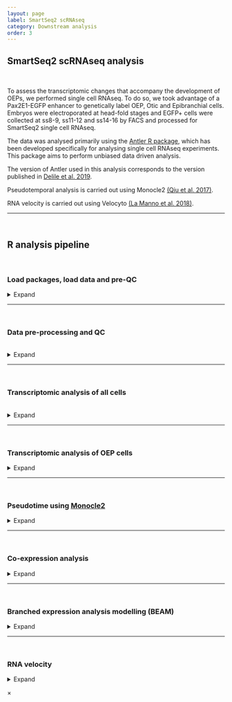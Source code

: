 ```yaml
---
layout: page
label: SmartSeq2 scRNAseq
category: Downstream analysis
order: 3
---
```


## SmartSeq2 scRNAseq analysis

</br>

To assess the transcriptomic changes that accompany the development of OEPs, we performed single cell RNAseq. To do so, we took advantage of a Pax2E1-EGFP enhancer to genetically label OEP, Otic and Epibranchial cells. Embryos were electroporated at head-fold stages and EGFP+ cells were collected at ss8-9, ss11-12 and ss14-16 by FACS and processed for SmartSeq2 single cell RNAseq.

The data was analysed primarily using the [Antler R package](https://github.com/juliendelile/Antler), which has been developed specifically for analysing single cell RNAseq experiments. This package aims to perform unbiased data driven analysis.

The version of Antler used in this analysis corresponds to the version published in [Delile et al. 2019](https://doi.org/10.1242/dev.173807).

Pseudotemporal analysis is carried out using Monocle2 [(Qiu et al. 2017)](https://doi.org/10.1038/nmeth.4402).

RNA velocity is carried out using Velocyto [(La Manno et al. 2018)](https://doi.org/10.1038/s41586-018-0414-6).

---

</br>

## R analysis pipeline

</br>

### Load packages, load data and pre-QC

<details><summary class="box">Expand</summary>
<p>

Automatic switch for running pipeline through Nextflow or interactively in Rstudio.

```R
library(getopt)
spec = matrix(c(
  'runtype', 'l', 2, "character",
  'cores'   , 'c', 2, "integer",
  'custom_functions', 'm', 2, "character"
), byrow=TRUE, ncol=4)
opt = getopt(spec)

# Set run location
if(length(commandArgs(trailingOnly = TRUE)) == 0){
  cat('No command line arguments provided, user defaults paths are set for running interactively in Rstudio on docker\n')
  opt$runtype = "user"
} else {
  if(is.null(opt$runtype)){
    stop("--runtype must be either 'user' or 'nextflow'")
  }
  if(tolower(opt$runtype) != "user" & tolower(opt$runtype) != "nextflow"){
    stop("--runtype must be either 'user' or 'nextflow'")
  }
  if(tolower(opt$runtype) == "nextflow"){
    if(is.null(opt$custom_functions) | opt$custom_functions == "null"){
      stop("--custom_functions path must be specified in process params config")
    }
  }
}
```

</br>

Set paths and pipeline parameters. Load data, packages and custom functions.

```R
{
  if (opt$runtype == "user"){

    # load custom functions
    sapply(list.files('./NF-downstream_analysis/bin/custom_functions/', full.names = T), source)
    
    # set input data paths
    merged_counts_path = './alignment_output/NF-smartseq2_alignment/merged_counts/output/'
    gfp_counts = './alignment_output/NF-smartseq2_alignment/merged_counts/output/'
    velocyto_input = './alignment_output/NF-smartseq2_alignment/velocyto/'
    genome_annotations_path = './alignment_output/NF-downstream_analysis/extract_gtf_annotations/'
    
    # set output data paths
    output_path = "./output/NF-downstream_analysis/smartseq_analysis/output/"
    plot_path = "./output/NF-downstream_analysis/smartseq_analysis/output/plots/"

    # set cores
    ncores = 8

  } else if (opt$runtype == "nextflow"){
    cat('pipeline running through nextflow\n')

    # load custom functions
    sapply(list.files(opt$custom_functions, full.names = T), source)
    output_path = "./output/"
    plot_path = "./output/plots/"
    merged_counts_path = './'
    genome_annotations_path = './'
    gfp_counts = './'
    velocyto_input = './'

    # set cores
    ncores = opt$cores
  }

  dir.create(output_path, recursive = T)
  dir.create(plot_path, recursive = T)

  # load required packages
  library(Antler)
  library(velocyto.R)
  library(stringr)
  library(monocle)
  library(plyr)
  library(dplyr)
  library(ggsignif)
  library(cowplot)
  library(rstatix)
  library(extrafont)
}

# set pipeline params
seed=1
perp=5
eta=200

#' Stage colors
stage_cols = setNames(c("#BBBDC1", "#6B98E9", "#05080D"), c('8', '11', '15'))
```

</br>

Load data and initialise Antler object.

```R
# Load and hygienize dataset
m = Antler$new(plot_folder=plot_path, num_cores=ncores)

# load in phenoData and assayData from ../dataset -> assayData is count matrix; phenoData is metaData (i.e. replicated, conditions, samples etc)
m$loadDataset(folderpath=merged_counts_path)

pData(m$expressionSet)$cells_colors = stage_cols[as.character(pData(m$expressionSet)$timepoint)]
```

</br>

Plot pre-QC metrics.

```R
m$plotReadcountStats(data_status="Raw", by="timepoint", category="timepoint", basename="preQC", reads_name="read", cat_colors=unname(stage_cols))
```

<div class="tab">
  <button class="tablinks" onclick="openTab(event, 'Cells per stage-pre')">Cells per stage</button>
  <button class="tablinks" onclick="openTab(event, 'Readcounts per cell-pre')">Readcounts per cell</button>
  <button class="tablinks" onclick="openTab(event, 'Genes per cell-pre')">Genes per cell</button>
</div>

</br>

<div id="Cells per stage-pre" class="tabcontent">
  <img class="myImages" id="myImg" src="{{site.baseurl}}/assets/output/NF-downstream_analysis/smartseq_analysis/output/plots/preQC_statistics_cellNumber_timepoint_by_timepoint.png">
</div>

<div id="Readcounts per cell-pre" class="tabcontent">
  <img class="myImages" id="myImg" src="{{site.baseurl}}/assets/output/NF-downstream_analysis/smartseq_analysis/output/plots/preQC_statistics_counts_timepoint_by_timepoint.png">
</div>

<div id="Genes per cell-pre" class="tabcontent">
  <img class="myImages" id="myImg" src="{{site.baseurl}}/assets/output/NF-downstream_analysis/smartseq_analysis/output/plots/preQC_statistics_geneCounts_timepoint_by_timepoint.png">
</div>

</br>

</br>

Some key genes are not annotated in the GTF - we manually add these gene names to the annotations file.

```R
# read in annotations file
gtf_annotations = read.csv(list.files(genome_annotations_path, pattern = '*gene_annotations.csv', full.names = T), stringsAsFactors = F)

# add missing annotations to annotations file
extra_annotations = c('FOXI3' = 'ENSGALG00000037457', 'ATN1' = 'ENSGALG00000014554', 'TBX10' = 'ENSGALG00000038767',
                      'COL11A1' = 'ENSGALG00000005180', 'GRHL2' = 'ENSGALG00000037687')

# add extra annotations to annotations csv file
gtf_annotations[,2] <- apply(gtf_annotations, 1, function(x) ifelse(x[1] %in% extra_annotations, names(extra_annotations)[extra_annotations %in% x], x[2]))

# label extra MT genes
MT_genes = c('ND3', 'CYTB', 'COII', 'ATP8', 'ND4', 'ND4L')
gtf_annotations[gtf_annotations[,2] %in% MT_genes,2] <- paste0('MT-', gtf_annotations[gtf_annotations[,2] %in% MT_genes,2])

write.csv(gtf_annotations, paste0(output_path, 'new_annotations.csv'), row.names = F)

# set gene annotations
m$setCurrentGeneNames(geneID_mapping_file=paste0(output_path, 'new_annotations.csv'))
```

</br>

Add list of key genes to Antler object.

```R
#' Store known genes
apriori_genes = c(
  'DACH1', 'DLX3', 'DLX5', 'DLX6', 'EYA1', 'EYA2', 'FOXG1', 'FOXI3', 'GATA3', 'GBX2', 'HESX1', 'IRX1', 'IRX2', 'IRX3', 'LMX1A', 'LMX1B', 'PAX2', 'SALL4', 'SIX4', 'SOHO-1', 'SOX10', 'SOX2', 'SOX8', 'SOX9', 'SIX1', 'TBX2', # Known_otic_genes
  'ATN1', 'BACH2', 'CNOT4', 'CXCL14', 'DACH2', 'ETS1', 'FEZ1', 'FOXP3', 'HIPK1', 'HOMER2', 'IRX4', 'IRX5', 'KLF7', 'KREMEN1', 'LDB1', 'MSI1', 'PDLIM4', 'PLAG1', 'PNOC', 'PKNOX2', 'RERE', 'SMOC1', 'SOX13', 'TCF7L2', 'TEAD3', 'ZBTB16', 'ZFHX3', 'ZNF384', 'ZNF385C', # New_otic_TFs
  'PRDM1', 'FOXI1', 'NKX2-6', 'NR2F2', 'PDLIM1', 'PHOX2B', 'SALL1', 'TBX10', 'TFAP2E', 'TLX1', 'VGLL2', # Epibranchial_genes
  'ZNF423', 'CXCR4', 'MAFB', 'MYC', 'ZEB2', # Neural_Genes
  'CD151', 'ETS2', 'FGFR4', 'OTX2', 'Pax3', 'PAX6', 'PAX7', 'SIX3', # Non_otic_placode_genes
  'FOXD3', 'ID2', 'ID4', 'MSX1', 'TFAP2A', 'TFAP2B', 'TFAP2C', # Neural_Crest_Genes
  'GATA2', # Epidermis_genes
  'COL11A1', 'DTX4', 'GRHL2', 'NELL1', 'OTOL1', # Disease_associated_genes
  'ARID3A', 'BMP4', 'CREBBP', 'ETV4', 'ETV5', 'EYA4', 'FOXP4', 'FSTL4', 'HOXA2', 'JAG1', 'LFNG', 'LZTS1', 'MAFA', 'MEIS1', 'MYB', 'MYCN', 'NFKB1', 'NOTCH1', 'SPRY1', 'SPRY2', 'SSTR5', # chen et al. 2017
  'TWIST1', 'ASL1', 'MAF' # other_genes
)

m$favorite_genes <- unique(sort(apriori_genes))
```

</details>

---

</br>

### Data pre-processing and QC

</br>

<details><summary class="box">Expand</summary>
<p>

Remove gene and cell outliers.

```R
#' Remove outliers genes and cells
m$removeOutliers( lowread_thres = 5e5,   # select cells with more than 500000 reads
                  genesmin = 1000,       # select cells expressing more than 1k genes
                  cellmin = 3,           # select genes expressed in more than 3 cells)
                  data_status='Raw')
```

</br>

Remove control cells.

```R
annotations = list(
  "blank"=c('241112', '250184', '265102', '272111', '248185', '274173'),
  "bulk"=c('225110', '251172', '273103', '280110', '235161', '246161'),
  "human"=c('233111', '249196', '257101', '264112', '233185', '247173')
)

m$excludeCellsFromIds(which(m$getCellsNames() %in% unlist(annotations)))
```

</br>

Remove cells with more than 6% of mitochondrial read counts.

```R
m$removeGenesFromRatio(
  candidate_genes=grep('^MT-', m$getGeneNames(), value=T),
  threshold = 0.06
)
```

</br>

QC plots.

```R
m$plotReadcountStats(data_status="Raw", by="timepoint", category="timepoint", basename="postQC", reads_name="read", cat_colors=unname(stage_cols))

```

<div class="tab">
  <button class="tablinks" onclick="openTab(event, 'Cells per stage-post')">Cells per stage</button>
  <button class="tablinks" onclick="openTab(event, 'Readcounts per cell-post')">Readcounts per cell</button>
  <button class="tablinks" onclick="openTab(event, 'Genes per cell-post')">Genes per cell</button>
</div>

</br>

<div id="Cells per stage-post" class="tabcontent">
  <img class="myImages" id="myImg" src="{{site.baseurl}}/assets/output/NF-downstream_analysis/smartseq_analysis/output/plots/postQC_statistics_cellNumber_timepoint_by_timepoint.png">
</div>

<div id="Readcounts per cell-post" class="tabcontent">
  <img class="myImages" id="myImg" src="{{site.baseurl}}/assets/output/NF-downstream_analysis/smartseq_analysis/output/plots/postQC_statistics_counts_timepoint_by_timepoint.png">
</div>

<div id="Genes per cell-post" class="tabcontent">
  <img class="myImages" id="myImg" src="{{site.baseurl}}/assets/output/NF-downstream_analysis/smartseq_analysis/output/plots/postQC_statistics_geneCounts_timepoint_by_timepoint.png">
</div>

</br>

</br>

Normalize readcounts to CPM and remove genes with <10 CPM.

```R
m$normalize(method="Count-Per-Million")
m$excludeUnexpressedGenes(min.cells=3, data_status='Normalized')
m$removeLowlyExpressedGenes(expression_threshold=1, selection_theshold=10, data_status='Normalized')
```

</details>

---

</br>

### Transcriptomic analysis of all cells

</br>

<details><summary class="box">Expand</summary>
<p>

Generate gene-gene correlation matrix.

```R
# change plot folder
curr_plot_folder = paste0(plot_path, "all_cells/")
dir.create(curr_plot_folder)

# "fastCor" uses the tcrossprod function which by default relies on BLAS to speed up computation. This produces inconsistent result in precision depending on the version of BLAS being used.
# see "matprod" in https://stat.ethz.ch/R-manual/R-devel/library/base/html/options.html
corr.mat = fastCor(t(m$getReadcounts(data_status='Normalized')), method="spearman")
```

</br>

**_Identification of modules of co-correlated genes_**

Using the Antler package, we are able to cluster genes and identify sets of co-correlated genes termed _gene modules_. This works by heirarchically clustering a gene-gene correlation matrix, followed by iterative filtering of poor quality clusters.

For further information on Antler gene module identification, click [here](https://juliendelile.github.io/Antler/articles/Transcriptomic-summary.html#gene-modules-identification).

```R
#' ## Gene modules identification
m$identifyGeneModules(
  method="TopCorr_DR",
  corr=corr.mat,
  corr_t = 0.3, # gene correlation threshold
  topcorr_mod_min_cell=0, # default
  topcorr_mod_consistency_thres=0.4, # default
  topcorr_mod_skewness_thres=-Inf, # default
  topcorr_min_cell_level=5,
  topcorr_num_max_final_gms=40, # heuristically set to give sufficient cluster diversity and of reasonable size in order to select modules from gene candidate list
  data_status='Normalized'
)
# corr_t = gene correlation threshold
# topcorr_mod_min_cell = minimum number of cells expressing gene module
# topcorr_mod_consistency_thres = proportion of cells expressing gene module (binarised z-scored log-transformed normalised expression levels)
# topcorr_mod_skewness_thres = test whether genes are expressed only in subset of cells
# topcorr_min_cell_level = minimum expression level in cells which express gene module
# topcorr_num_max_final_gms = maximum number of final gene modules

names(m$topCorr_DR$genemodules) <- paste0("GM ", seq(length(m$topCorr_DR$genemodules)))
```

</br>

Plot gene modules.

```R
# identify cell clusters based on remaining genes
m$identifyCellClusters(method='hclust', used_genes="topCorr_DR.genemodules", data_status='Normalized')

m$plotGeneModules(
  basename='AllCells',
  curr_plot_folder = curr_plot_folder,
  displayed.gms = 'topCorr_DR.genemodules',
  displayed.geneset=NA,
  use.dendrogram='hclust',
  display.clusters=NULL,
  file_settings=list(list(type='pdf', width=20, height=20)),
  data_status='Normalized',
  gene_transformations='logscaled',
  pretty.params=list("size_factor"=3, "ngenes_per_lines" = 0, "side.height.fraction"=.15),
  display.legend = FALSE,
  extra_legend=list("text"=c('ss8-9', 'ss11-12', 'ss14-15'), "colors"=unname(stage_cols))
)

m$writeGeneModules(basename='AllCells_allGms', gms='topCorr_DR.genemodules', folder_path = curr_plot_folder)
```

<a href="{{ site.baseurl }}/assets/output/NF-downstream_analysis/smartseq_analysis/output/plots/all_cells/AllCells_topCorr_DR.genemodules_Normalized_logscaled.pdf" download>Download
PDF</a>

<a href="{{ site.baseurl }}/assets/output/NF-downstream_analysis/smartseq_analysis/output/plots/all_cells/AllCells_allGms_topCorr_DR.genemodules.txt" download>Download
gene module list</a>

<img class="myImages" id="myImg" src="{{site.baseurl}}/assets/output/NF-downstream_analysis/smartseq_analysis/output/plots/all_cells/AllCells_topCorr_DR.genemodules_Normalized_logscaled.png">

</br>

</br>

Filter out cells with low summary counts.

```R
m2 = m$copy()
m2$excludeCellsFromIds(m$getReadcounts('Normalized')[unlist(m$topCorr_DR$genemodules),] %>% colSums %>% {as.numeric(scale(log(.), center=TRUE, scale=T))} %>% {which(. < -1.5)})
m2$excludeUnexpressedGenes(min.cells=1, data_status="Normalized", verbose=TRUE)
```

</br>

We select gene modules based on the presence of genes known to be involved in the development of ectodermal lineages. After subsetting the gene modules we re-cluster the cells.

```R
bait_genes = c("HOXA2", "PAX6", "SOX2", "MSX1", "Pax3", "SALL1", "ETS1", "TWIST1", "HOMER2", "LMX1A", "VGLL2", "EYA2", "PRDM1", "FOXI3", "NELL1", "DLX5", "SOX8", "SOX10", "SOHO-1", "IRX4", "DLX6")

m2$dR$genemodules = Filter(function(x){any(bait_genes %in% x)}, m2$topCorr_DR$genemodules)

# cluster into 5 clusters
m2$identifyCellClusters(method='hclust', clust_name="Mansel", used_genes="dR.genemodules", data_status='Normalized', numclusters=5)

# set cluster colours
clust.colors <- c('#da70d6', '#c71585', '#b0c4de', '#afeeee', '#5f9ea0')

# read in GFP counts
gfp_counts = read.table(file=paste0(gfp_counts, 'gfpData.csv'), header=TRUE, check.names=FALSE)
```

</br>

Plot final clustering of all cells.

```R
m2$plotGeneModules(
  basename='AllCellsManualGMselection',
  curr_plot_folder = curr_plot_folder,
  displayed.gms = 'dR.genemodules',
  displayed.geneset=NA,
  use.dendrogram='Mansel',
  file_settings=list(list(type='pdf', width=10, height=10)),
  data_status='Normalized',
  gene_transformations=c('log', 'logscaled'),
  extra_colors=cbind(
    m2$cellClusters$Mansel$cell_ids %>% clust.colors[.],
"PAX2_log"=m2$getReadcounts(data_status='Normalized')['PAX2',] %>%
      {log10(1+.)} %>%
      {as.integer(1+100*./max(.))} %>%
      colorRampPalette(c("white", "black"))(n=100)[.],
    "GFP_log"= as.numeric(gfp_counts[m2$getCellsNames()]) %>%
{log10(1+.)} %>%
{as.integer(1+100*./max(.))} %>%
colorRampPalette(c("white", "darkgreen"))(n=100)[.]
),
pretty.params=list("size_factor"=2, "side.height.fraction"=0.5),
display.legend = FALSE,
extra_legend=list("text"=c('ss8-9', 'ss11-12', 'ss14-15'), "colors"=unname(stage_cols))
)

m2$writeGeneModules(basename='AllCells_baitGMs', gms='dR.genemodules', folder_path = curr_plot_folder)
```

<a href="{{ site.baseurl }}/assets/output/NF-downstream_analysis/smartseq_analysis/output/plots/all_cells/AllCellsManualGMselection_dR.genemodules_Normalized_logscaled.pdf" download>Download
PDF</a>

<a href="{{ site.baseurl }}/assets/output/NF-downstream_analysis/smartseq_analysis/output/plots/all_cells/AllCells_baitGMs_dR.genemodules.txt" download>Download
gene module list</a>

<img class="myImages" id="myImg" src="{{site.baseurl}}/assets/output/NF-downstream_analysis/smartseq_analysis/output/plots/all_cells/AllCellsManualGMselection_dR.genemodules_Normalized_logscaled.png">

</br>

</br>

Plot tSNEs of cell clusters and developmental stage.

```R
curr_plot_folder = paste0(plot_path, "all_cells/tsne/")
dir.create(curr_plot_folder)


png(paste0(curr_plot_folder, 'allcells_clusters_TSNE.png'), height = 15, width = 15, family = 'Arial', units = 'cm', res = 400)
tsne_plot(m2, m2$dR$genemodules, seed=seed, colour_by=m2$cellClusters$Mansel$cell_ids, colours=clust.colors, perplexity=perp, eta=eta) +
  ggtitle('Clusters') +
  theme(plot.title = element_text(hjust = 0.5))
graphics.off()


png(paste0(curr_plot_folder, 'allcells_stage_TSNE.png'), height = 15, width = 15, family = 'Arial', units = 'cm', res = 400)
tsne_plot(m2, m2$dR$genemodules, seed=seed, colour_by = pData(m2$expressionSet)$timepoint, colours = stage_cols, perplexity=perp, eta=eta) +
  ggtitle('Developmental stage') +
  theme(plot.title = element_text(hjust = 0.5))
graphics.off()
```

<div class="tab">
  <button class="tablinks" onclick="openTab(event, 'allcells_clusters_TSNE')">Cell clusters tSNE</button>
  <button class="tablinks" onclick="openTab(event, 'allcells_stage_TSNE')">Developmental stage tSNE</button>
</div>

</br>

<div id="allcells_clusters_TSNE" class="tabcontent">
  <img class="myImages width_50" id="myImg" src="{{site.baseurl}}/assets/output/NF-downstream_analysis/smartseq_analysis/output/plots/all_cells/tsne/allcells_clusters_TSNE.png">
</div>

<div id="allcells_stage_TSNE" class="tabcontent">
  <img class="myImages width_50" id="myImg" src="{{site.baseurl}}/assets/output/NF-downstream_analysis/smartseq_analysis/output/plots/all_cells/tsne/allcells_stage_TSNE.png">
</div>

</br>

</br>

Plot tSNEs for genes of interest.

```R
gene_list = c('SOX2', 'SOX10', 'SOX8', 'PAX7', 'PAX2', 'LMX1A', 'SOX21', 'SIX1')
for(gn in gene_list){
  png(paste0(curr_plot_folder, gn, '_TSNE.png'), height = 15, width = 15, family = 'Arial', units = 'cm', res = 400)
  print(tsne_plot(m2, m2$dR$genemodules, seed=seed, colour_by = as.integer(1+100*log10(1+m2$getReadcounts(data_status='Normalized')[gn,]) / max(log10(1+m2$getReadcounts(data_status='Normalized')[gn,]))),
            colours = c("grey", "darkmagenta"), perplexity=perp, eta=eta) +
          ggtitle(gn) +
          theme(plot.title = element_text(hjust = 0.5)))
  graphics.off()
}


png(paste0(curr_plot_folder, 'GFP_TSNE.png'), height = 15, width = 15, family = 'Arial', units = 'cm', res = 400)
tsne_plot(m2, m2$dR$genemodules, seed=seed, colour_by = as.integer(1+100*log10(1+gfp_counts[m2$getCellsNames()]) / max(log10(1+gfp_counts[m2$getCellsNames()]))),
                colours = c("grey", "darkgreen"), perplexity=perp, eta=eta) +
  ggtitle('GFP') +
  theme(plot.title = element_text(hjust = 0.5))
graphics.off()
```

<a href="{{ site.baseurl }}/assets/output/NF-downstream_analysis/smartseq_analysis/output/plots/all_cells/tsne/all_cells_GOI_tSNEs.zip" download>Download
all tSNEs</a>

<div class="tab">
  <button class="tablinks" onclick="openTab(event, 'all_SOX10')">Sox10</button>
  <button class="tablinks" onclick="openTab(event, 'all_SOX8')">Sox8</button>
  <button class="tablinks" onclick="openTab(event, 'all_PAX7')">Pax7</button>
  <button class="tablinks" onclick="openTab(event, 'all_PAX2')">Pax2</button>
  <button class="tablinks" onclick="openTab(event, 'all_LMX1A')">Lmx1a</button>
  <button class="tablinks" onclick="openTab(event, 'all_SOX21')">Sox21</button>
  <button class="tablinks" onclick="openTab(event, 'all_SIX1')">Six1</button>
  <button class="tablinks" onclick="openTab(event, 'all_GFP')">GFP</button>
</div>

</br>

<div id="all_SOX10" class="tabcontent">
  <img class="myImages width_50" id="myImg" src="{{site.baseurl}}/assets/output/NF-downstream_analysis/smartseq_analysis/output/plots/all_cells/tsne/SOX10_TSNE.png">
</div>

<div id="all_SOX8" class="tabcontent">
  <img class="myImages width_50" id="myImg" src="{{site.baseurl}}/assets/output/NF-downstream_analysis/smartseq_analysis/output/plots/all_cells/tsne/SOX8_TSNE.png">
</div>

<div id="all_PAX7" class="tabcontent">
  <img class="myImages width_50" id="myImg" src="{{site.baseurl}}/assets/output/NF-downstream_analysis/smartseq_analysis/output/plots/all_cells/tsne/PAX7_TSNE.png">
</div>

<div id="all_PAX2" class="tabcontent">
  <img class="myImages width_50" id="myImg" src="{{site.baseurl}}/assets/output/NF-downstream_analysis/smartseq_analysis/output/plots/all_cells/tsne/PAX2_TSNE.png">
</div>

<div id="all_LMX1A" class="tabcontent">
  <img class="myImages width_50" id="myImg" src="{{site.baseurl}}/assets/output/NF-downstream_analysis/smartseq_analysis/output/plots/all_cells/tsne/LMX1A_TSNE.png">
</div>

<div id="all_SOX21" class="tabcontent">
  <img class="myImages width_50" id="myImg" src="{{site.baseurl}}/assets/output/NF-downstream_analysis/smartseq_analysis/output/plots/all_cells/tsne/SOX21_TSNE.png">
</div>

<div id="all_SIX1" class="tabcontent">
  <img class="myImages width_50" id="myImg" src="{{site.baseurl}}/assets/output/NF-downstream_analysis/smartseq_analysis/output/plots/all_cells/tsne/SIX1_TSNE.png">
</div>

<div id="all_GFP" class="tabcontent">
  <img class="myImages width_50" id="myImg" src="{{site.baseurl}}/assets/output/NF-downstream_analysis/smartseq_analysis/output/plots/all_cells/tsne/GFP_TSNE.png">
</div>

</br>

</br>

Plot dotplot for genes of interest.

```R
curr_plot_folder = paste0(plot_path, "all_cells/")
# gene list for dotplot
gene_list = c("DLX6", "HOMER2", "FOXI3", "TFAP2E", "ZNF385C", "SIX1", "PAX2", "DLX3", "NELL1", "FGF8", "VGLL2", "EYA1", "SOHO-1", "LMX1A", "SOX8", "ZBTB16", "DLX5", "TFAP2A", # Placodes
              "SOX10", "WNT1", "MSX2", "BMP5", "PAX7", "TFAP2B", "LMO4", "ETS1", "MSX1", "SOX9", # NC
              "ZEB2", "HOXA2", "SOX2", "RFX4", "PAX6", "WNT4", "SOX21", # Neural
              "SIM1", "PITX2", "TWIST1") # Mesoderm

# get cell branch information for dotplot
cell_cluster_data = data.frame(cluster = m2$cellClusters$Mansel$cell_ids) %>%
  tibble::rownames_to_column('cellname') %>%
  dplyr::mutate(celltype = case_when(
    cluster == "1" ~ "OEP",
    cluster == "2" ~ "Late Placodal",
    cluster == "3" ~ 'Neural',
    cluster == "4" ~ 'Mesodermal',
    cluster == "5" ~ 'Neural Crest'
  ))

# gather data for dotplot
dotplot_data <- data.frame(t(m2$getReadcounts('Normalized')[gene_list, ]), check.names=F) %>%
  tibble::rownames_to_column('cellname') %>%
  tidyr::gather(genename, value, -cellname) %>%
  dplyr::left_join(cell_cluster_data, by="cellname") %>%
  dplyr::group_by(genename, celltype) %>%
  # calculate percentage of cells in each cluster expressing gene
  dplyr::mutate('Proportion of Cells Expressing' = sum(value > 0)/n()) %>%
  # scale data
  dplyr::group_by(genename) %>%
  dplyr::mutate(value = scale(value)) %>%
  # calculate mean expression
  dplyr::group_by(genename, celltype) %>%
  dplyr::mutate('Scaled Average Expression'=mean(value)) %>%
  dplyr::distinct(genename, celltype, .keep_all=TRUE) %>%
  dplyr::ungroup() %>%
  # make factor levels to order genes in dotplot
  dplyr::mutate(genename = factor(genename, levels = gene_list)) %>%
  # make factor levels to order cells in dotplott
  dplyr::mutate(celltype = factor(celltype, levels = rev(c("OEP", "Late Placodal", "Neural Crest", "Neural", "Mesodermal"))))

png(paste0(curr_plot_folder, "all_cells_dotplot.png"), width=25, height=10, family = 'Arial', units = "cm", res = 400)
ggplot(dotplot_data, aes(x=genename, y=celltype, size=`Proportion of Cells Expressing`, color=`Scaled Average Expression`)) +
  geom_count() +
  scale_size_area(max_size=5) +
  scale_x_discrete(position = "top") + xlab("") + ylab("") +
  scale_color_gradient(low = "grey90", high = "blue") +
  theme_classic() +
  theme(axis.text.x = element_text(angle = 45, hjust = 0, size=9), axis.text.y = element_text(colour = clust.colors[c(4,3,5,2,1)], face = 'bold', size = 12),
        legend.position="bottom", legend.box = "horizontal", plot.margin=unit(c(0,1,0,0),"cm"))
graphics.off()
```

<img class="myImages width_90" id="myImg" src="{{site.baseurl}}/assets/output/NF-downstream_analysis/smartseq_analysis/output/plots/all_cells/all_cells_dotplot.png">

</details>

---

</br>

### Transcriptomic analysis of OEP cells

<details><summary class="box">Expand</summary>
<p>

Clusters 3-5 are composed of non-oep derived populations (they are also mostly Pax2 negative).

We exclude these cells from the subsequent analysis.

```R
curr_plot_folder = paste0(plot_path, "oep_subset/")
dir.create(curr_plot_folder)

m_oep = m2$copy()
m_oep$excludeCellFromClusterIds(cluster_ids=c(3:5), used_clusters='Mansel', data_status='Normalized')

#' Some genes may not be expressed any more in the remaining cells
m_oep$excludeUnexpressedGenes(min.cells=1, data_status="Normalized", verbose=TRUE)
m_oep$removeLowlyExpressedGenes(expression_threshold=1, selection_theshold=10, data_status='Normalized')
```

</br>

Calculate and plot gene modules for OEPs.

```R

# "fastCor" uses the tcrossprod function which by default relies on BLAS to speed up computation. This produces inconsistent result in precision depending on the version of BLAS being used.
# see "matprod" in https://stat.ethz.ch/R-manual/R-devel/library/base/html/options.html
corr.mat2 = fastCor(t(m_oep$getReadcounts(data_status='Normalized')), method="spearman")

m_oep$identifyGeneModules(
  method="TopCorr_DR",
  corr=corr.mat2,
  corr_t = 0.3,
  topcorr_mod_min_cell=0, # default
  topcorr_mod_consistency_thres=0.4, # default
  topcorr_mod_skewness_thres=-Inf, # default
  topcorr_min_cell_level=5,
  data_status='Normalized'
)

names(m_oep$topCorr_DR$genemodules) <- paste0("GM ", seq(length(m_oep$topCorr_DR$genemodules)))

m_oep$writeGeneModules(folder_path = curr_plot_folder, basename='OEP_allGms', gms='topCorr_DR.genemodules')

m_oep$identifyCellClusters(method='hclust', used_genes="topCorr_DR.genemodules", data_status='Normalized')

m_oep$plotGeneModules(
  curr_plot_folder = curr_plot_folder,
  basename='OEP_allGms',
  displayed.gms = 'topCorr_DR.genemodules',
  displayed.geneset=NA,
  use.dendrogram='hclust',
  display.clusters=NULL,
  file_settings=list(list(type='pdf', width=10, height=10)),
  data_status='Normalized',
  gene_transformations='logscaled',
  pretty.params=list("size_factor"=2, "ngenes_per_lines" = 8, "side.height.fraction"=0.15),
  display.legend = FALSE,
  extra_legend=list("text"=c('ss8-9', 'ss11-12', 'ss14-15'), "colors"=unname(stage_cols))
)
```

<a href="{{ site.baseurl }}/assets/output/NF-downstream_analysis/smartseq_analysis/output/plots/oep_subset/OEP_allGms_topCorr_DR.genemodules_Normalized_logscaled.pdf" download>Download
PDF</a>

<a href="{{ site.baseurl }}/assets/output/NF-downstream_analysis/smartseq_analysis/output/plots/oep_subset/OEP_allGms_topCorr_DR.genemodules.txt" download>Download
gene module list</a>

<img class="myImages" id="myImg" src="{{site.baseurl}}/assets/output/NF-downstream_analysis/smartseq_analysis/output/plots/oep_subset/OEP_allGms_topCorr_DR.genemodules_Normalized_logscaled.png">

</br>

</br>

Select gene modules based on the presence of genes known to be involved in Otic and Epibranchial development and re-cluster cells.

```R
bait_genes = c("HOMER2", "LMX1A", "SOHO-1", "SOX10", "VGLL2", "FOXI3", 'ZNF385C', 'NELL1', "CXCL14", "EYA4")

m_oep$topCorr_DR$genemodules.selected = Filter(function(x){any(bait_genes %in% x)}, m_oep$topCorr_DR$genemodules)

# cluster into 5 clusters
m_oep$identifyCellClusters(method='hclust', clust_name="Mansel", used_genes="topCorr_DR.genemodules.selected", data_status='Normalized', numclusters=5)

clust.colors <- c('#ffa07a', '#f55f20', '#dda0dd', '#48d1cc', '#b2ffe5')

m_oep$plotGeneModules(
  curr_plot_folder = curr_plot_folder,
  basename='OEP_GMselection',
  displayed.gms = 'topCorr_DR.genemodules.selected',
  displayed.geneset=NA,
  use.dendrogram='Mansel',
  file_settings=list(list(type='pdf', width=10, height=5)),
  data_status='Normalized',
  gene_transformations=c('log', 'logscaled'),
  extra_colors=cbind(
    m_oep$cellClusters$Mansel$cell_ids %>% clust.colors[.]
  ),
  display.legend = FALSE,
  pretty.params=list("size_factor"=2, "ngenes_per_lines" = 6, "side.height.fraction"=0.5),
  extra_legend=list("text"=c('ss8-9', 'ss11-12', 'ss14-15'), "colors"=unname(stage_cols))
)

# add gene modules txt
m_oep$writeGeneModules(folder_path = curr_plot_folder, basename='OEP_GMselection', gms='topCorr_DR.genemodules')
```

<a href="{{ site.baseurl }}/assets/output/NF-downstream_analysis/smartseq_analysis/output/plots/oep_subset/OEP_GMselection_topCorr_DR.genemodules.selected_Normalized_logscaled.pdf" download>Download
PDF</a>

<a href="{{ site.baseurl }}/assets/output/NF-downstream_analysis/smartseq_analysis/output/plots/oep_subset/OEP_GMselection_topCorr_DR.genemodules.selected.txt" download>Download
gene module list</a>

<img class="myImages width_90" id="myImg" src="{{site.baseurl}}/assets/output/NF-downstream_analysis/smartseq_analysis/output/plots/oep_subset/OEP_GMselection_topCorr_DR.genemodules.selected_Normalized_logscaled.png">

</br>

</br>

Plot tSNEs of cell clusters and developmental stage.

```R
curr_plot_folder = paste0(plot_path, 'oep_subset/tsne/')
dir.create(curr_plot_folder)

png(paste0(curr_plot_folder, 'OEP_clusters_TSNE.png'), height = 15, width = 15, family = 'Arial', units = 'cm', res = 400)
tsne_plot(m_oep, m_oep$topCorr_DR$genemodules.selected, seed=seed, colour_by=m_oep$cellClusters[['Mansel']]$cell_ids, colours=clust.colors, perplexity=perp, eta=eta) +
ggtitle('Clusters') +
theme(plot.title = element_text(hjust = 0.5))
graphics.off()

png(paste0(curr_plot_folder, 'OEP_stage_TSNE.png'), height = 15, width = 15, family = 'Arial', units = 'cm', res = 400)
tsne_plot(m_oep, m_oep$topCorr_DR$genemodules.selected, seed=seed, colour_by = pData(m_oep$expressionSet)$timepoint, colours = stage_cols, perplexity=perp, eta=eta) +
ggtitle('Developmental stage') +
theme(plot.title = element_text(hjust = 0.5))
graphics.off()
```

<div class="tab">
  <button class="tablinks" onclick="openTab(event, 'oep_clusters_TSNE')">Cell clusters tSNE</button>
  <button class="tablinks" onclick="openTab(event, 'oep_stage_TSNE')">Developmental stage tSNE</button>
</div>

</br>

<div id="oep_clusters_TSNE" class="tabcontent">
  <img class="myImages width_50" id="myImg" src="{{site.baseurl}}/assets/output/NF-downstream_analysis/smartseq_analysis/output/plots/oep_subset/tsne/OEP_clusters_TSNE.png">
</div>

<div id="oep_stage_TSNE" class="tabcontent">
  <img class="myImages width_50" id="myImg" src="{{site.baseurl}}/assets/output/NF-downstream_analysis/smartseq_analysis/output/plots/oep_subset/tsne/OEP_stage_TSNE.png">
</div>

</br>

</br>

Plot tSNEs for bait genes, as well as genes from bulk RNAseq and from the literature.

```R
gene_list = c(bait_genes, 'SOX8', 'PAX2', 'TFAP2E', 'SIX1', 'ZBTB16', 'FOXG1', 'PDLIM1')
for(gn in gene_list){
png(paste0(curr_plot_folder, gn, '\_TSNE.png'), height = 15, width = 15, family = 'Arial', units = 'cm', res = 400)
print(tsne_plot(m_oep, m_oep$topCorr_DR$genemodules.selected, seed=seed, colour_by = as.integer(1+100*log10(1+m_oep$getReadcounts(data_status='Normalized')[gn,]) / max(log10(1+m_oep$getReadcounts(data_status='Normalized')[gn,]))),
colours = c("grey", "darkmagenta"), perplexity=perp, eta=eta) +
ggtitle(gn) +
theme(plot.title = element_text(hjust = 0.5)))
graphics.off()
}
```

<a href="{{ site.baseurl }}/assets/output/NF-downstream_analysis/smartseq_analysis/output/plots/oep_subset/tsne/oep_GOI_tSNEs.zip" download>Download
all tSNEs</a>

<div class="tab">
  <button class="tablinks" onclick="openTab(event, 'oep_PAX2')">Pax2</button>
  <button class="tablinks" onclick="openTab(event, 'oep_SOX8')">Sox8</button>
  <button class="tablinks" onclick="openTab(event, 'oep_LMX1A')">Lmx1a</button>
  <button class="tablinks" onclick="openTab(event, 'oep_ZBTB16')">Zbtb16</button>
  <button class="tablinks" onclick="openTab(event, 'oep_SOHO-1')">Soho-1</button>
  <button class="tablinks" onclick="openTab(event, 'oep_FOXG1')">Foxg1</button>
  <button class="tablinks" onclick="openTab(event, 'oep_FOXI3')">Foxi3</button>
  <button class="tablinks" onclick="openTab(event, 'oep_TFAP2E')">Tfap2e</button>
  <button class="tablinks" onclick="openTab(event, 'oep_PDLIM1')">Pdlim1</button>
</div>

</br>

<div id="oep_PAX2" class="tabcontent">
  <img class="myImages width_50" id="myImg" src="{{site.baseurl}}/assets/output/NF-downstream_analysis/smartseq_analysis/output/plots/oep_subset/tsne/PAX2_TSNE.png">
</div>

<div id="oep_SOX8" class="tabcontent">
  <img class="myImages width_50" id="myImg" src="{{site.baseurl}}/assets/output/NF-downstream_analysis/smartseq_analysis/output/plots/oep_subset/tsne/SOX8_TSNE.png">
</div>

<div id="oep_LMX1A" class="tabcontent">
  <img class="myImages width_50" id="myImg" src="{{site.baseurl}}/assets/output/NF-downstream_analysis/smartseq_analysis/output/plots/oep_subset/tsne/LMX1A_TSNE.png">
</div>

<div id="oep_ZBTB16" class="tabcontent">
  <img class="myImages width_50" id="myImg" src="{{site.baseurl}}/assets/output/NF-downstream_analysis/smartseq_analysis/output/plots/oep_subset/tsne/ZBTB16_TSNE.png">
</div>

<div id="oep_SOHO-1" class="tabcontent">
  <img class="myImages width_50" id="myImg" src="{{site.baseurl}}/assets/output/NF-downstream_analysis/smartseq_analysis/output/plots/oep_subset/tsne/SOHO-1_TSNE.png">
</div>

<div id="oep_FOXG1" class="tabcontent">
  <img class="myImages width_50" id="myImg" src="{{site.baseurl}}/assets/output/NF-downstream_analysis/smartseq_analysis/output/plots/oep_subset/tsne/FOXG1_TSNE.png">
</div>

<div id="oep_FOXI3" class="tabcontent">
  <img class="myImages width_50" id="myImg" src="{{site.baseurl}}/assets/output/NF-downstream_analysis/smartseq_analysis/output/plots/oep_subset/tsne/FOXI3_TSNE.png">
</div>

<div id="oep_TFAP2E" class="tabcontent">
  <img class="myImages width_50" id="myImg" src="{{site.baseurl}}/assets/output/NF-downstream_analysis/smartseq_analysis/output/plots/oep_subset/tsne/TFAP2E_TSNE.png">
</div>

<div id="oep_PDLIM1" class="tabcontent">
  <img class="myImages width_50" id="myImg" src="{{site.baseurl}}/assets/output/NF-downstream_analysis/smartseq_analysis/output/plots/oep_subset/tsne/PDLIM1_TSNE.png">
</div>

</br>

</br>

Plot tSNE co-expression plots.

```R
gene_pairs <- list(c("FOXI3", "LMX1A"), c("TFAP2E", "LMX1A"), c("FOXI3", "SOX8"), c("TFAP2E", "SOX8"))
lapply(gene_pairs, function(x) {plot_tsne_coexpression(m_oep, m_oep$topCorr_DR$genemodules.selected, gene1 = x[1], gene2 = x[2], plot_folder = curr_plot_folder,
seed=seed, perplexity=perp, pca=FALSE, eta=eta, height = 15, width = 22, res = 400, units = 'cm', family = 'Arial')})

```

<div class="tab">
  <button class="tablinks" onclick="openTab(event, 'FOXI3_LMX1A')">FOXI3/LMX1A</button>
  <button class="tablinks" onclick="openTab(event, 'TFAP2E_LMX1A')">TFAP2E/LMX1A</button>
  <button class="tablinks" onclick="openTab(event, 'FOXI3_SOX8')">FOXI3/SOX8</button>
  <button class="tablinks" onclick="openTab(event, 'TFAP2E_SOX8')">TFAP2E/SOX8</button>
</div>

</br>

<div id="FOXI3_LMX1A" class="tabcontent">
  <img class="myImages" id="myImg" src="{{site.baseurl}}/assets/output/NF-downstream_analysis/smartseq_analysis/output/plots/oep_subset/tsne/FOXI3_LMX1A_co-expression_TSNE.png">
</div>

<div id="TFAP2E_LMX1A" class="tabcontent">
  <img class="myImages" id="myImg" src="{{site.baseurl}}/assets/output/NF-downstream_analysis/smartseq_analysis/output/plots/oep_subset/tsne/TFAP2E_LMX1A_co-expression_TSNE.png">
</div>

<div id="FOXI3_SOX8" class="tabcontent">
  <img class="myImages" id="myImg" src="{{site.baseurl}}/assets/output/NF-downstream_analysis/smartseq_analysis/output/plots/oep_subset/tsne/FOXI3_SOX8_co-expression_TSNE.png">
</div>

<div id="TFAP2E_SOX8" class="tabcontent">
  <img class="myImages" id="myImg" src="{{site.baseurl}}/assets/output/NF-downstream_analysis/smartseq_analysis/output/plots/oep_subset/tsne/TFAP2E_SOX8_co-expression_TSNE.png">
</div>

</details>

---

</br>

### Pseudotime using [Monocle2](http://cole-trapnell-lab.github.io/monocle-release/docs/)

<details><summary class="box">Expand</summary>
<p>

In order to study the process of differentiation from OEP to Otic and Epibranchial lineages, we order the cells in pseudotime.

```R
curr_plot_folder = paste0(plot_path, "monocle_plots/")
dir.create(curr_plot_folder)

# gene modules for biological process of interest
monocle.input_dims = unlist(m_oep$topCorr_DR$genemodules.selected)

# input Antler data into Monocle
df_pheno = pData(m_oep$expressionSet)
df_feature = cbind(fData(m_oep$expressionSet), 'gene_short_name'=fData(m_oep$expressionSet)$current_gene_names) # "gene_short_name" may be required by monocle
rownames(df_feature) <- df_feature$gene_short_name

HSMM <- monocle::newCellDataSet(
  as.matrix(m_oep$getReadcounts(data_status='Normalized')),
  phenoData = new("AnnotatedDataFrame", data = df_pheno),
  featureData = new('AnnotatedDataFrame', data = df_feature),
  lowerDetectionLimit = .1,
  expressionFamily=VGAM::tobit()
)

# Dimensionality reduction and order cells along pseudotime
HSMM <- estimateSizeFactors(HSMM)
HSMM <- setOrderingFilter(HSMM, monocle.input_dims)
HSMM <- reduceDimension(HSMM, max_components = 2, method = 'DDRTree')
HSMM <- orderCells(HSMM)

# Root cells to earliest "State" (ie DDRTree branch) - which is stage 8
HSMM <- orderCells(HSMM, root_state = which.max(table(pData(HSMM)$State, pData(HSMM)$timepoint)[, "8"]))
```

</br>

Plot gradient gene expression on Monocle embeddings.

```R
curr_plot_folder = paste0(plot_path, "monocle_plots/gradient_plots/")
dir.create(curr_plot_folder)

for(gn in gene_list){
  png(paste0(curr_plot_folder, "monocle_gradient_", gn, '.png'), height = 15, width = 15, family = 'Arial', units = "cm", res = 400)
  print(ggplot(data.frame('Component 1' = reducedDimS(HSMM)[1,], 'Component 2' = reducedDimS(HSMM)[2,],
                          'colour_by' = as.integer(1+100*log10(1+m_oep$getReadcounts(data_status='Normalized')[gn,]) / max(log10(1+m_oep$getReadcounts(data_status='Normalized')[gn,]))),
                          check.names = FALSE),
               aes(x=`Component 1`, y=`Component 2`, color=colour_by)) +
          geom_point() +
          scale_color_gradient(low = "grey", high = "darkmagenta") +
          theme_classic() +
          theme(legend.position = "none", axis.ticks=element_blank(), axis.text = element_blank()) +
          ggtitle(gn) +
          theme(plot.title = element_text(hjust = 0.5)))
  graphics.off()
}
```

<a href="{{ site.baseurl }}/assets/output/NF-downstream_analysis/smartseq_analysis/output/plots/monocle_plots/gradient_plots/monocle_gradient_GOI.zip" download>Download
all Monocle gradient plots</a>

<div class="tab">
  <button class="tablinks" onclick="openTab(event, 'monocle_PAX2')">Pax2</button>
  <button class="tablinks" onclick="openTab(event, 'monocle_SOX8')">Sox8</button>
  <button class="tablinks" onclick="openTab(event, 'monocle_LMX1A')">Lmx1a</button>
  <button class="tablinks" onclick="openTab(event, 'monocle_ZBTB16')">Zbtb16</button>
  <button class="tablinks" onclick="openTab(event, 'monocle_SOHO-1')">Soho-1</button>
  <button class="tablinks" onclick="openTab(event, 'monocle_FOXG1')">Foxg1</button>
  <button class="tablinks" onclick="openTab(event, 'monocle_FOXI3')">Foxi3</button>
  <button class="tablinks" onclick="openTab(event, 'monocle_TFAP2E')">Tfap2e</button>
  <button class="tablinks" onclick="openTab(event, 'monocle_PDLIM1')">Pdlim1</button>
</div>

</br>

<div id="monocle_PAX2" class="tabcontent">
  <img class="myImages width_50" id="myImg" src="{{site.baseurl}}/assets/output/NF-downstream_analysis/smartseq_analysis/output/plots/monocle_plots/gradient_plots/monocle_gradient_PAX2.png">
</div>

<div id="monocle_SOX8" class="tabcontent">
  <img class="myImages width_50" id="myImg" src="{{site.baseurl}}/assets/output/NF-downstream_analysis/smartseq_analysis/output/plots/monocle_plots/gradient_plots/monocle_gradient_SOX8.png">
</div>

<div id="monocle_LMX1A" class="tabcontent">
  <img class="myImages width_50" id="myImg" src="{{site.baseurl}}/assets/output/NF-downstream_analysis/smartseq_analysis/output/plots/monocle_plots/gradient_plots/monocle_gradient_LMX1A.png">
</div>

<div id="monocle_ZBTB16" class="tabcontent">
  <img class="myImages width_50" id="myImg" src="{{site.baseurl}}/assets/output/NF-downstream_analysis/smartseq_analysis/output/plots/monocle_plots/gradient_plots/monocle_gradient_ZBTB16.png">
</div>

<div id="monocle_SOHO-1" class="tabcontent">
  <img class="myImages width_50" id="myImg" src="{{site.baseurl}}/assets/output/NF-downstream_analysis/smartseq_analysis/output/plots/monocle_plots/gradient_plots/monocle_gradient_SOHO-1.png">
</div>

<div id="monocle_FOXG1" class="tabcontent">
  <img class="myImages width_50" id="myImg" src="{{site.baseurl}}/assets/output/NF-downstream_analysis/smartseq_analysis/output/plots/monocle_plots/gradient_plots/monocle_gradient_FOXG1.png">
</div>

<div id="monocle_FOXI3" class="tabcontent">
  <img class="myImages width_50" id="myImg" src="{{site.baseurl}}/assets/output/NF-downstream_analysis/smartseq_analysis/output/plots/monocle_plots/gradient_plots/monocle_gradient_FOXI3.png">
</div>

<div id="monocle_TFAP2E" class="tabcontent">
  <img class="myImages width_50" id="myImg" src="{{site.baseurl}}/assets/output/NF-downstream_analysis/smartseq_analysis/output/plots/monocle_plots/gradient_plots/monocle_gradient_TFAP2E.png">
</div>

<div id="monocle_PDLIM1" class="tabcontent">
  <img class="myImages width_50" id="myImg" src="{{site.baseurl}}/assets/output/NF-downstream_analysis/smartseq_analysis/output/plots/monocle_plots/gradient_plots/monocle_gradient_PDLIM1.png">
</div>

</br>

</br>

Plot Monocle co-expression plots.

```R
curr_plot_folder = paste0(plot_path, "monocle_plots/coexpression/")
dir.create(curr_plot_folder)

# plot gradient gene co-expression on monocle embeddings
gene_pairs <- list(c("FOXI3", "LMX1A"), c("TFAP2E", "LMX1A"), c("FOXI3", "SOX8"), c("TFAP2E", "SOX8"))
lapply(gene_pairs, function(x) {monocle_coexpression_plot(m_oep, m_oep$topCorr_DR$genemodules.selected, monocle_obj = HSMM, gene1 = x[1], gene2 = x[2],
                                                          plot_folder = curr_plot_folder, height = 15, width = 22, res = 400, units = 'cm', family = 'Arial')})
```

<div class="tab">
  <button class="tablinks" onclick="openTab(event, 'monocle_FOXI3_LMX1A')">FOXI3/LMX1A</button>
  <button class="tablinks" onclick="openTab(event, 'monocle_TFAP2E_LMX1A')">TFAP2E/LMX1A</button>
  <button class="tablinks" onclick="openTab(event, 'monocle_FOXI3_SOX8')">FOXI3/SOX8</button>
  <button class="tablinks" onclick="openTab(event, 'monocle_TFAP2E_SOX8')">TFAP2E/SOX8</button>
</div>

</br>

<div id="monocle_FOXI3_LMX1A" class="tabcontent">
  <img class="myImages" id="myImg" src="{{site.baseurl}}/assets/output/NF-downstream_analysis/smartseq_analysis/output/plots/monocle_plots/coexpression/FOXI3_LMX1A_co-expression_monocle.png">
</div>

<div id="monocle_TFAP2E_LMX1A" class="tabcontent">
  <img class="myImages" id="myImg" src="{{site.baseurl}}/assets/output/NF-downstream_analysis/smartseq_analysis/output/plots/monocle_plots/coexpression/TFAP2E_LMX1A_co-expression_monocle.png">
</div>

<div id="monocle_FOXI3_SOX8" class="tabcontent">
  <img class="myImages" id="myImg" src="{{site.baseurl}}/assets/output/NF-downstream_analysis/smartseq_analysis/output/plots/monocle_plots/coexpression/FOXI3_SOX8_co-expression_monocle.png">
</div>

<div id="monocle_TFAP2E_SOX8" class="tabcontent">
  <img class="myImages" id="myImg" src="{{site.baseurl}}/assets/output/NF-downstream_analysis/smartseq_analysis/output/plots/monocle_plots/coexpression/TFAP2E_SOX8_co-expression_monocle.png">
</div>

</br>

</br>

Plot trajectories.

```R
curr_plot_folder = paste0(plot_path, "monocle_plots/")

p1 = plot_cell_trajectory(HSMM, color_by = "cells_samples") +
  scale_color_manual(values = c('#BBBDC1', '#6B98E9', '#05080D'), name = "cluster")
p2 = plot_cell_trajectory(HSMM, color_by = "Pseudotime") +
  scale_color_gradient(low = "#008ABF", high = "#E53F00")

# Plot cell pseudotime
png(paste0(curr_plot_folder, 'Monocle_DDRTree_trajectories.png'), width=20, height=12, family = 'Arial', units = "cm", res = 400)
gridExtra::grid.arrange(grobs=list(p1, p2), layout_matrix=matrix(seq(2), ncol=2, byrow=T))
graphics.off()


# Plot cell state
png(paste0(curr_plot_folder, 'Monocle_DDRTree_State_facet.png'), width=12, height=12, family = 'Arial', units = "cm", res = 400)
plot_cell_trajectory(HSMM, color_by = "State") +
  scale_color_manual(values = c( '#48d1cc', '#f55f20', '#dda0dd'), name = "State")
graphics.off()
```

<div class="tab">
  <button class="tablinks" onclick="openTab(event, 'Monocle_DDRTree_trajectories')">Cell pseudotime</button>
  <button class="tablinks" onclick="openTab(event, 'Monocle_DDRTree_State_facet')">Cell state</button>

</div>

</br>

<div id="Monocle_DDRTree_trajectories" class="tabcontent">
  <img class="myImages" id="myImg" src="{{site.baseurl}}/assets/output/NF-downstream_analysis/smartseq_analysis/output/plots/monocle_plots/Monocle_DDRTree_trajectories.png">
</div>

<div id="Monocle_DDRTree_State_facet" class="tabcontent">
  <img class="myImages width_50" id="myImg" src="{{site.baseurl}}/assets/output/NF-downstream_analysis/smartseq_analysis/output/plots/monocle_plots/Monocle_DDRTree_State_facet.png">
</div>

</br>

</br>

Generate a Monocle projection plot for each known gene.

```R
curr_plot_folder = paste0(plot_path, "monocle_plots/all_monocle_projections/")
dir.create(curr_plot_folder)

genes_sel = sort(intersect(
  getDispersedGenes(m_oep$getReadcounts('Normalized'), -1),
  getHighGenes(m_oep$getReadcounts('Normalized'), mean_threshold=5)
))

gene_level = m_oep$getReadcounts("Normalized")[genes_sel %>% .[. %in% m_oep$getGeneNames()],]
gene_level.2 = t(apply(log(.1+gene_level), 1, function(x){
  pc_95 = quantile(x, .95)
  if(pc_95==0){
    pc_95=1
  }
  x <- x/pc_95
  x[x>1] <- 1
  as.integer(cut(x, breaks=10))
}))

for(n in rownames(gene_level.2)){
  print(n)
  pdf(paste0(curr_plot_folder, 'Monocle_DDRTree_projection_', n, '.pdf'))
  plot(t(reducedDimS(HSMM)), pch=16, main=n, xlab="", ylab="", xaxt='n', yaxt='n', asp=1,
       col=colorRampPalette(c("#0464DF", "#FFE800"))(n = 10)[gene_level.2[n,]]
  )
  graphics.off()
}

system(paste0("zip -rj ", plot_path, "monocle_plots/all_monocle_projections.zip ", curr_plot_folder))
unlink(curr_plot_folder, recursive=TRUE, force=TRUE)
```

<a href="{{site.baseurl}}/assets/output/NF-downstream_analysis/smartseq_analysis/output/plots/monocle_plots/all_monocle_projections.zip" download>Download Monocle plots for all known genes</a>

</br>

</br>

Plot dotplot for genes along Monocle branches.

```R
curr_plot_folder = paste0(plot_path, "monocle_plots/")

# get cell branch information for dotplot
cell_branch_data = pData(HSMM)[, "State", drop=F] %>%
  tibble::rownames_to_column('cellname') %>%
  dplyr::rename(branch = State) %>%
  dplyr::mutate(celltype = case_when(
    branch == "1" ~ "Epib",
    branch == "2" ~ "Otic",
    branch == "3" ~ 'OEP'
  ))

# gather data for dotplot
dotplot_data <- data.frame(t(m_oep$getReadcounts('Normalized')[gene_list, ]), check.names=F) %>%
  tibble::rownames_to_column('cellname') %>%
  tidyr::gather(genename, value, -cellname) %>%
  dplyr::left_join(cell_branch_data, by="cellname") %>%
  dplyr::group_by(genename, celltype) %>%
  # calculate percentage of cells in each cluster expressing gene
  dplyr::mutate('Proportion of Cells Expressing' = sum(value > 0)/n()) %>%
  # scale data
  dplyr::group_by(genename) %>%
  dplyr::mutate(value = scale(value)) %>%
  # calculate mean expression
  dplyr::group_by(genename, celltype) %>%
  dplyr::mutate('Scaled Average Expression' = mean(value)) %>%
  dplyr::distinct(genename, celltype, .keep_all=TRUE) %>%
  dplyr::ungroup()

# order genes for dotplot based on divergent expression in otic and NC lineages
gene_order <- dotplot_data %>%
  select(genename, celltype, `Scaled Average Expression`) %>%
  filter(celltype %in% c('Otic', 'Epib')) %>%
  tidyr::pivot_wider(names_from = celltype,
              values_from = `Scaled Average Expression`) %>%
  dplyr::mutate(order = Otic-Epib) %>%
  arrange(-order) %>%
  dplyr::pull(genename)


# add gene order to dotplot_data
dotplot_data <- dotplot_data %>%
  dplyr::mutate(genename = factor(genename, levels = gene_order))

png(paste0(curr_plot_folder, "m_oep_dotplot.png"), width=24, height=10, family = 'Arial', units = "cm", res = 400)
ggplot(dotplot_data, aes(x=genename, y=celltype, size=`Proportion of Cells Expressing`, color=`Scaled Average Expression`)) +
  geom_count() +
  scale_size_area(max_size=10) +
  scale_x_discrete(position = "top") + xlab("") + ylab("") +
  scale_color_gradient(low = "grey90", high = "blue") +
  theme_classic() +
  theme(axis.text.x = element_text(angle = 45, hjust = 0, size=14),
        axis.text.y = element_text(colour =  c("#48d1cc", "#dda0dd", "#f55f20"), face = 'bold', size = 16),
        legend.position="bottom", legend.box = "horizontal", plot.margin=unit(c(0,1,0,0),"cm"), legend.text=element_text(size=10), legend.title=element_text(size=12))
graphics.off()
```

</br>

</br>

Plotting the expression of candidate genes, we can easliy classify the Otic, Epibranchial and OEP branches.

<img class="myImages width_80" id="myImg" src="{{site.baseurl}}/assets/output/NF-downstream_analysis/smartseq_analysis/output/plots/monocle_plots/m_oep_dotplot.png">

</details>

---

</br>

### Co-expression analysis

<details><summary class="box">Expand</summary>
<p>

We calculate the co-expression of key Otic and Epibranchial markers along each of the Monocle branches. We then test and find that the level of co-expression of Otic and Epibranchial markers is higher in the OEP population relative to Otic and Epibranchial branches. This shows that individual OEP cells are co-expressing markers of both lineages - indicative of a bipotent progenenitor population.

First we determine the list of genes used for co-expression analysis.

```R
otic = c("SOX10", "SOX8", "HOMER2", 'LMX1A')
epi = c("NELL1", "FOXI3", "PDLIM1", "TFAP2E")

```

</br>

For each gene pair we calculate the proportion of cells which express both genes in each Monocle branch.

```R
# generate gene pairs for coexpression
comb <- t(combn(c(otic, epi), 2))

# use data cell branch data from dotplots
coexpression_data = data.frame()
for(pair in 1:nrow(comb)){
  if(sum(as.character(comb[pair,]) %in% otic) == 2){comparison = "o-o"}else if(sum(as.character(comb[pair,]) %in% otic) == 1){comparison = "o-e"}else{comparison = "e-e"}
  newdat = ldply(unique(cell_branch_data$celltype), function(y) {
    c(sum(colSums(m_oep$getReadcounts(data_status='Normalized')[c(comb[pair,1], comb[pair,2]), cell_branch_data[cell_branch_data$celltype == y, 'cellname']] > 0) == 2)/sum(cell_branch_data$celltype == y),
      comparison, y)
  })
  newdat[,1] <- as.numeric(newdat[,1])
  coexpression_data = rbind(coexpression_data, newdat)
}

# rename dataframe columns
colnames(coexpression_data) = c("value", "comparison", "branch")
```

</br>

We then carry out a non-parametric Kruskal Wallis test to compare the proportions of cells co-expressing pairs of genes across Monocle branches. Pairwise comparisons, comparing Otic and Epibranchial lineages to the control OEP lineage, were carried out using Wilcoxon rank sum tests.

```R
# test co-expression in OEP lineage and epibranchial/otic branches
coexpression_stats <- coexpression_data %>%
  mutate(branch = factor(branch, levels = c("OEP", "Epib", "Otic"))) %>%
  group_split(comparison)

names(coexpression_stats) <- lapply(coexpression_stats, function(x) as.character(unique(x[["comparison"]])))

# Non parametric kruskal wallis test
lapply(coexpression_stats, function(x) kruskal.test(value ~ branch, data = x))

# Wilcoxon rank sum test
lapply(coexpression_stats, function(x) filter(x, branch == 'OEP' | branch == "Otic") %>% wilcox.test(value ~ branch, data = .))
lapply(coexpression_stats, function(x) filter(x, branch == 'OEP' | branch == "Epib") %>% wilcox.test(value ~ branch, data = .))
```

</br>

We calculate the average proportion of cells co-expressing pairs of genes and plot the output.

```R
# calculate mean value per group and SD for plotting bar plot
plot_dat <- coexpression_data %>%
  dplyr::group_by(branch, comparison) %>%
  dplyr::summarise(
    "Proportion of Cells Co-expressing" = mean(value, na.rm = TRUE),
    sd = sd(value, na.rm = TRUE)
  ) %>%
  dplyr::ungroup() %>%
  group_split(comparison)

# rename dataframes split by comparison
names(plot_dat) <- lapply(plot_dat, function(x) as.character(unique(x[["comparison"]])))

# bar plots
oe_plot <- ggplot(plot_dat$`o-e`, aes(x=branch,y=`Proportion of Cells Co-expressing`, fill = branch)) +
  geom_bar(stat='identity') +
  scale_fill_manual("legend", values = c("Otic" = "#f55f20", "Epib" = "#48d1cc", "OEP" = "#dda0dd")) +
  geom_errorbar(aes(ymin=`Proportion of Cells Co-expressing`-sd, ymax=`Proportion of Cells Co-expressing`+sd), width=.2,
                position=position_dodge(.9)) +
  geom_signif(comparisons=list(c("OEP", "Otic")), annotations = "**",
              y_position = 0.83, tip_length = 0.02, vjust=0.4) +
  geom_signif(comparisons=list(c("OEP", "Epib")), annotations = "***",
              y_position = 0.8, tip_length = 0.02, vjust=0.4) +
  ylim(c(0, 0.85)) +
  theme_classic() +
  theme(axis.title.x=element_blank(),
        legend.position="none") +
  ggtitle("Epib-Otic") +
  theme(plot.title = element_text(hjust = 0.5))

ee_plot <- ggplot(plot_dat$`e-e`, aes(x=branch,y=`Proportion of Cells Co-expressing`, fill = branch)) +
  geom_bar(stat='identity') +
  scale_fill_manual("legend", values = c("Otic" = "#f55f20", "Epib" = "#48d1cc", "OEP" = "#dda0dd")) +
  geom_errorbar(aes(ymin=`Proportion of Cells Co-expressing`-sd, ymax=`Proportion of Cells Co-expressing`+sd), width=.2,
                position=position_dodge(.9)) +
  geom_signif(comparisons=list(c("OEP", "Otic")), annotations = "**",
              y_position = 0.83, tip_length = 0.02, vjust=0.4) +
  geom_signif(comparisons=list(c("OEP", "Epib")), annotations = "*",
              y_position = 0.8, tip_length = 0.02, vjust=0.4) +
  ylim(c(0, 0.85)) +
  theme_classic() +
  theme(axis.title.y =element_blank(),
        axis.text.y=element_blank(),
        axis.ticks.y=element_blank(),
        axis.line.y = element_blank(),
        axis.title.x=element_blank(),
        legend.position="none") +
  ggtitle("Epib-Epib") +
  theme(plot.title = element_text(hjust = 0.5))


oo_plot <- ggplot(plot_dat$`o-o`, aes(x=branch,y=`Proportion of Cells Co-expressing`, fill = branch)) +
  geom_bar(stat='identity') +
  scale_fill_manual("legend", values = c("Otic" = "#f55f20", "Epib" = "#48d1cc", "OEP" = "#dda0dd")) +
  geom_errorbar(aes(ymin=`Proportion of Cells Co-expressing`-sd, ymax=`Proportion of Cells Co-expressing`+sd), width=.2,
                position=position_dodge(.9)) +
  geom_signif(comparisons=list(c("OEP", "Otic")), annotations = "ns",
              y_position = 0.83, tip_length = 0.02, vjust=0.4) +
  geom_signif(comparisons=list(c("OEP", "Epib")), annotations = "**",
              y_position = 0.8, tip_length = 0.02, vjust=0.4) +
  ylim(c(0, 0.85)) +
  theme_classic() +
  theme(axis.title.y=element_blank(),
        axis.text.y=element_blank(),
        axis.ticks.y=element_blank(),
        axis.line.y=element_blank(),
        axis.title.x=element_blank(),
        legend.position="none") +
  ggtitle("Otic-Otic") +
  theme(plot.title = element_text(hjust = 0.5))

png(paste0(curr_plot_folder, "coexpression_test.png"), width=20, height=12, family = 'Arial', units = "cm", res = 400)
plot_grid(oe_plot, ee_plot, oo_plot, align = "hv", nrow = 1, rel_widths = c(1,1,1))
graphics.off()
```

From these three plots we can see that the co-expression of Epibranchial and Otic genes is significantly higher in the OEP branch relative to Otic and Epibranchial branches. This is not the case with the co-expression of pairs of Otic genes or pairs of Epibranchial genes.

<img class="myImages" id="myImg" src="{{site.baseurl}}/assets/output/NF-downstream_analysis/smartseq_analysis/output/plots/monocle_plots/coexpression_test.png">

</details>

---

</br>

### Branched expression analysis modelling (BEAM)

<details><summary class="box">Expand</summary>
<p>

BEAM is used to identify genes with branch dependent expression.

We select genes with high expression and dispersion, and then use BEAM QC to filter and plot their expression across pseudotime.

```R

genes_sel = intersect(
  getDispersedGenes(m_oep$getReadcounts('Normalized'), -1),
  getHighGenes(m_oep$getReadcounts('Normalized'), mean_threshold=5)
)

branch_point_id = 1
BEAM_res <- BEAM(HSMM[genes_sel, ], branch_point = branch_point_id, cores = m_oep$num_cores)

BEAM_res <- BEAM_res[order(BEAM_res$qval),]
BEAM_res <- BEAM_res[,c("gene_short_name", "pval", "qval")]

png(paste0(curr_plot_folder, 'Monocle_Beam.png'), width=20, height=100, family = 'Arial', units = "cm", res = 400)
beam_hm = plot_genes_branched_heatmap(HSMM[row.names(subset(BEAM_res, qval < .05)),],
                                      branch_point = branch_point_id,
                                      num_clusters = 20,
                                      cores = ncores,
                                      use_gene_short_name = T,
                                      show_rownames = T,
                                      return_heatmap=T,
                                      branch_colors=c('#dd70dd', '#48d1cc', '#f55f20'),
                                      branch_labels=c("Epib", 'Otic'))
graphics.off()

# save beam score to file
write.csv(BEAM_res %>% dplyr::arrange(pval), paste0(curr_plot_folder, 'beam_scores.csv'), row.names=F)
```

<img class="myImages width_50" id="myImg" src="{{site.baseurl}}/assets/output/NF-downstream_analysis/smartseq_analysis/output/plots/beam/Monocle_Beam.png" width="40%">

</br>

</br>

Plot BEAM for original favourite genes.

```R
png(paste0(curr_plot_folder, 'Monocle_Beam_knownGenes.png'), width=20, height=25, family = 'Arial', units = "cm", res = 400)
beam_hm = plot_genes_branched_heatmap(HSMM[m_oep$favorite_genes,],
                                      branch_point = branch_point_id,
                                      cores = 1,
                                      use_gene_short_name = T,
                                      show_rownames = T,
                                      return_heatmap=T,
                                      branch_colors=c('#dd70dd', '#48d1cc', '#f55f20'),
                                      branch_labels=c("Epib", 'Otic'))
graphics.off()
```

<img class="myImages" id="myImg" src="{{site.baseurl}}/assets/output/NF-downstream_analysis/smartseq_analysis/output/plots/beam/Monocle_Beam_knownGenes.png">

</br>

</br>

Plot BEAM for selected markers.

```R
beam_gene_list = c(gene_list, 'SOX13', 'TFAP2A', 'GATA3', 'EPHA4', 'DLX5', 'PRDM1', 'PRDM12', 'EYA1', 'EYA2', 'ETV4')

png(paste0(curr_plot_folder, 'Monocle_Beam_selGenes.png'), width=16, height=10, family = 'Arial', units = "cm", res = 400)
beam_hm = plot_genes_branched_heatmap(HSMM[beam_gene_list,],
                                      branch_point = branch_point_id,
                                      cluster_rows=FALSE,
                                      num_clusters = 4,
                                      cores = 1,
                                      use_gene_short_name = T,
                                      show_rownames = T,
                                      return_heatmap=T,
                                      branch_colors=c('#dd70dd', '#48d1cc', '#f55f20'),
                                      branch_labels=c("Epib", 'Otic'))
graphics.off()
```

<img class="myImages" id="myImg" src="{{site.baseurl}}/assets/output/NF-downstream_analysis/smartseq_analysis/output/plots/beam/Monocle_Beam_selGenes.png">

</details>

---

</br>

### RNA velocity

<details><summary class="box">Expand</summary>
<p>

RNA velocity uses the abundance of spliced and un-spliced RNA transcripts, in order to infer the future state of single cells.

First, we read in splice counts (Loom data) and filter cells and genes remaining in OEP subset.

```R
curr_plot_folder = paste0(plot_path, "velocyto/")
dir.create(curr_plot_folder)

# read in loom data, with ensembl ID as rownames instead of gene name
velocyto_dat <- custom_read_loom(list.files(velocyto_input, pattern = '*.loom', full.names = T))

# change cell names in velocyto dat to match antler cell names
velocyto_dat <- lapply(velocyto_dat, function(x) {
  colnames(x) <- gsub(".*:", "", colnames(x))
  colnames(x) <- gsub("\\..*", "", colnames(x))
  colnames(x) <- unname(sapply(colnames(x), function(y) ifelse(
    grepl("ss8-TSS", y),
    sapply(strsplit(y, split = "_"), function(z){paste0(z[[2]], z[[3]])}),
    strsplit(y, split = "_")[[1]][[3]])))
  x
})

# get gene annotations from antler object
antler.gene.names <- m_oep$expressionSet@featureData@data

# keep only cells in m_oep
m_oep_velocyto_dat <- lapply(velocyto_dat,function(x) {
  x[,colnames(x) %in% names(m_oep$cellClusters$Mansel$cell_ids)]
})

# keep only genes in cleaned antler dataset and rename genes based on antler names
m_oep_velocyto_dat <- lapply(m_oep_velocyto_dat, function(x){
  x <- x[rownames(x) %in% fData(m_oep$expressionSet)$ensembl_gene_id,]
  rownames(x) <- fData(m_oep$expressionSet)$current_gene_names[match(rownames(x), fData(m_oep$expressionSet)$ensembl_gene_id)]
  x
})
```

</br>

Extract count matrices for spliced, un-spliced and spanning reads, and calculate RNA velocity.

```R
# exonic read (spliced) expression matrix
emat <- m_oep_velocyto_dat$spliced
# intronic read (unspliced) expression matrix
nmat <- m_oep_velocyto_dat$unspliced
# spanning read (intron+exon) expression matrix
smat <- m_oep_velocyto_dat$spanning

# calculate cell velocity
rvel <- gene.relative.velocity.estimates(emat,nmat,smat=smat, kCells = 5, diagonal.quantiles = TRUE, fit.quantile = 0.05, n.cores = ncores)
```

</br>

Plot RNA velocity on tSNE embeddings for cell clusters.

```R
# get tsne embeddings for m_oep cells
tsne.embeddings = tsne_embeddings(m_oep, m_oep$topCorr_DR$genemodules.selected, seed=seed, perplexity=perp, pca=FALSE, eta=eta)

# return velocity object to plot with ggplot
vector_dat <- show.velocity.on.embedding.cor(tsne.embeddings, rvel, n=100, scale='sqrt',
                               cex=1.5, arrow.scale=8, arrow.lwd=1.5, n.cores = ncores,
                               show.grid.flow=TRUE, min.grid.cell.mass=0.5,grid.n=20, return.details = TRUE)

# plot vector map on clusters
png(paste0(curr_plot_folder, 'OEP_subset_velocity_clusters_vector.png'), height = 15, width = 15, family = 'Arial', units = "cm", res = 400)
tsne_plot(m_oep, m_oep$topCorr_DR$genemodules.selected, seed=seed, colour_by=m_oep$cellClusters[['Mansel']]$cell_ids, colours=clust.colors, perplexity=perp, eta=eta) +
  ggtitle('Clusters') +
  theme(plot.title = element_text(hjust = 0.5)) +
  geom_segment(data = as.data.frame(vector_dat$garrows),
               aes(x = x0, xend = x1, y = y0, yend = y1),
               size = 0.5,
               arrow = arrow(length = unit(4, "points"), type = "open"),
               colour = "grey40")
graphics.off()

# plot cell arrows on clusters
png(paste0(curr_plot_folder, 'OEP_subset_velocity_clusters_arrows.png'), height = 15, width = 15, family = 'Arial', units = "cm", res = 400)
tsne_plot(m_oep, m_oep$topCorr_DR$genemodules.selected, seed=seed, colour_by=m_oep$cellClusters[['Mansel']]$cell_ids, colours=clust.colors, perplexity=perp, eta=eta) +
  ggtitle('Clusters') +
  theme(plot.title = element_text(hjust = 0.5)) +
  geom_segment(data = as.data.frame(vector_dat$arrows),
               aes(x = x0, xend = x1, y = y0, yend = y1),
               size = 0.5,
               arrow = arrow(length = unit(4, "points"), type = "open"),
               colour = "grey40")
graphics.off()
```

<div class="tab">
  <button class="tablinks" onclick="openTab(event, 'OEP_subset_velocity_clusters_arrows')">Cell clusters: cell arrows</button>
  <button class="tablinks" onclick="openTab(event, 'OEP_subset_velocity_clusters_vector')">Cell clusters: vector map</button>
</div>

</br>

<div id="OEP_subset_velocity_clusters_arrows" class="tabcontent">
  <img class="myImages width_50" id="myImg" src="{{site.baseurl}}/assets/output/NF-downstream_analysis/smartseq_analysis/output/plots/velocyto/OEP_subset_velocity_clusters_arrows.png">
</div>

<div id="OEP_subset_velocity_clusters_vector" class="tabcontent">
  <img class="myImages width_50" id="myImg" src="{{site.baseurl}}/assets/output/NF-downstream_analysis/smartseq_analysis/output/plots/velocyto/OEP_subset_velocity_clusters_vector.png">
</div>

</br>

</br>

Plot RNA velocity on tSNE embeddings for developmental stage.

```R

# plot vector map on stage
png(paste0(curr_plot_folder, 'OEP_subset_velocity_stage_vector.png'), height = 15, width = 15, family = 'Arial', units = "cm", res = 400)
tsne_plot(m_oep, m_oep$topCorr_DR$genemodules.selected, seed=seed, colour_by=pData(m_oep$expressionSet)$timepoint, colours = stage_cols, perplexity=perp, eta=eta) +
  ggtitle('Clusters') +
  theme(plot.title = element_text(hjust = 0.5)) +
  geom_segment(data = as.data.frame(vector_dat$garrows),
               aes(x = x0, xend = x1, y = y0, yend = y1),
               size = 0.5,
               arrow = arrow(length = unit(4, "points"), type = "open"),
               colour = "grey40")
graphics.off()

# plot cell arrows on stage
png(paste0(curr_plot_folder, 'OEP_subset_velocity_stage_arrows.png'), height = 15, width = 15, family = 'Arial', units = "cm", res = 400)
tsne_plot(m_oep, m_oep$topCorr_DR$genemodules.selected, seed=seed, colour_by=pData(m_oep$expressionSet)$timepoint, colours = stage_cols, perplexity=perp, eta=eta) +
  ggtitle('Clusters') +
  theme(plot.title = element_text(hjust = 0.5)) +
  geom_segment(data = as.data.frame(vector_dat$arrows),
               aes(x = x0, xend = x1, y = y0, yend = y1),
               size = 0.5,
               arrow = arrow(length = unit(4, "points"), type = "open"),
               colour = "grey40")
graphics.off()

```

<div class="tab">
  <button class="tablinks" onclick="openTab(event, 'OEP_subset_velocity_stage_arrows')">Developmental stage: cell arrows</button>
  <button class="tablinks" onclick="openTab(event, 'OEP_subset_velocity_stage_vector')">Developmental stage: vector map</button>
</div>

</br>

<div id="OEP_subset_velocity_stage_arrows" class="tabcontent">
  <img class="myImages width_50" id="myImg" src="{{site.baseurl}}/assets/output/NF-downstream_analysis/smartseq_analysis/output/plots/velocyto/OEP_subset_velocity_stage_arrows.png">
</div>

<div id="OEP_subset_velocity_stage_vector" class="tabcontent">
  <img class="myImages width_50" id="myImg" src="{{site.baseurl}}/assets/output/NF-downstream_analysis/smartseq_analysis/output/plots/velocyto/OEP_subset_velocity_stage_vector.png">
</div>

</br>

</br>

Plot RNA velocity on Monocle embeddings for cell clusters.

```R
# return velocity object to plot with ggplot
vector_dat <- show.velocity.on.embedding.cor(t(reducedDimS(HSMM)), rvel, n=100, scale='sqrt',
                                             cex=1.5, arrow.scale=1, arrow.lwd=1.2, cell.border.alpha = 0, n.cores = ncores,
                                             show.grid.flow=TRUE, min.grid.cell.mass=0.5,grid.n=20, return.details = TRUE)
graphics.off()

# plot vector map on clusters
png(paste0(curr_plot_folder, 'Monocle_velocity_clusters_vector.png'), height = 15, width = 15, family = 'Arial', units = "cm", res = 400)
ggplot(data.frame('Component 1' = reducedDimS(HSMM)[1,], 'Component 2' = reducedDimS(HSMM)[2,],
                  'colour_by' = as.factor(m_oep$cellClusters[['Mansel']]$cell_ids), check.names = FALSE), aes(x=`Component 1`, y=`Component 2`, color=colour_by)) +
  geom_point() +
  scale_color_manual(values = clust.colors) +
  geom_segment(data = as.data.frame(vector_dat$garrows),
               aes(x = x0, xend = x1, y = y0, yend = y1),
               size = 0.5,
               arrow = arrow(length = unit(4, "points"), type = "open"),
               colour = "grey40") +
  theme_classic() +
  theme(legend.position = "none", axis.ticks=element_blank(), axis.text = element_blank()) +
  ggtitle('Clusters') +
  theme(plot.title = element_text(hjust = 0.5))
graphics.off()

# plot cell arrows on clusters
png(paste0(curr_plot_folder, 'Monocle_velocity_clusters_arrows.png'), height = 15, width = 15, family = 'Arial', units = "cm", res = 400)
ggplot(data.frame('Component 1' = reducedDimS(HSMM)[1,], 'Component 2' = reducedDimS(HSMM)[2,],
                  'colour_by' = as.factor(m_oep$cellClusters[['Mansel']]$cell_ids), check.names = FALSE), aes(x=`Component 1`, y=`Component 2`, color=colour_by)) +
  geom_point() +
  scale_color_manual(values = clust.colors) +
  geom_segment(data = as.data.frame(vector_dat$arrows),
               aes(x = x0, xend = x1, y = y0, yend = y1),
               size = 0.5,
               arrow = arrow(length = unit(4, "points"), type = "open"),
               colour = "grey40") +
  theme_classic() +
  theme(legend.position = "none", axis.ticks=element_blank(), axis.text = element_blank()) +
  ggtitle('Clusters') +
  theme(plot.title = element_text(hjust = 0.5))
graphics.off()

```

<div class="tab">
  <button class="tablinks" onclick="openTab(event, 'Monocle_velocity_clusters_arrows')">Cell clusters: cell arrows</button>
  <button class="tablinks" onclick="openTab(event, 'Monocle_velocity_clusters_vector')">Cell clusters: vector map</button>
</div>

</br>

<div id="Monocle_velocity_clusters_arrows" class="tabcontent">
  <img class="myImages width_50" id="myImg" src="{{site.baseurl}}/assets/output/NF-downstream_analysis/smartseq_analysis/output/plots/velocyto/Monocle_velocity_clusters_arrows.png">
</div>

<div id="Monocle_velocity_clusters_vector" class="tabcontent">
  <img class="myImages width_50" id="myImg" src="{{site.baseurl}}/assets/output/NF-downstream_analysis/smartseq_analysis/output/plots/velocyto/Monocle_velocity_clusters_vector.png">
</div>

</br>

</br>

Plot RNA velocity on Monocle embeddings for developmental stage.

```R

# plot vector map on stage
png(paste0(curr_plot_folder, 'Monocle_velocity_stage_vector.png'), height = 15, width = 15, family = 'Arial', units = "cm", res = 400)
ggplot(data.frame('Component 1' = reducedDimS(HSMM)[1,], 'Component 2' = reducedDimS(HSMM)[2,],
                  'colour_by' = as.factor(pData(m_oep$expressionSet)$timepoint), check.names = FALSE), aes(x=`Component 1`, y=`Component 2`, color=colour_by)) +
  geom_point() +
  scale_color_manual(values = stage_cols) +
  geom_segment(data = as.data.frame(vector_dat$garrows),
               aes(x = x0, xend = x1, y = y0, yend = y1),
               size = 0.5,
               arrow = arrow(length = unit(4, "points"), type = "open"),
               colour = "grey40") +
  theme_classic() +
  theme(legend.position = "none", axis.ticks=element_blank(), axis.text = element_blank()) +
  ggtitle('Developmental stage') +
  theme(plot.title = element_text(hjust = 0.5))
graphics.off()


# plot cell arrows on stage
png(paste0(curr_plot_folder, 'Monocle_velocity_stage_arrows.png'), height = 15, width = 15, family = 'Arial', units = "cm", res = 400)
ggplot(data.frame('Component 1' = reducedDimS(HSMM)[1,], 'Component 2' = reducedDimS(HSMM)[2,],
                  'colour_by' = as.factor(pData(m_oep$expressionSet)$timepoint), check.names = FALSE), aes(x=`Component 1`, y=`Component 2`, color=colour_by)) +
  geom_point() +
  scale_color_manual(values = stage_cols) +
  geom_segment(data = as.data.frame(vector_dat$arrows),
               aes(x = x0, xend = x1, y = y0, yend = y1),
               size = 0.5,
               arrow = arrow(length = unit(4, "points"), type = "open"),
               colour = "grey40") +
  theme_classic() +
  theme(legend.position = "none", axis.ticks=element_blank(), axis.text = element_blank()) +
  ggtitle('Developmental stage') +
  theme(plot.title = element_text(hjust = 0.5))
graphics.off()

```

<div class="tab">
  <button class="tablinks" onclick="openTab(event, 'Monocle_velocity_stage_arrows')">Developmental stage: cell arrows</button>
  <button class="tablinks" onclick="openTab(event, 'Monocle_velocity_stage_vector')">Developmental stage: vector map</button>
</div>

</br>

<div id="Monocle_velocity_stage_arrows" class="tabcontent">
  <img class="myImages width_50" id="myImg" src="{{site.baseurl}}/assets/output/NF-downstream_analysis/smartseq_analysis/output/plots/velocyto/Monocle_velocity_stage_arrows.png">
</div>

<div id="Monocle_velocity_stage_vector" class="tabcontent">
  <img class="myImages width_50" id="myImg" src="{{site.baseurl}}/assets/output/NF-downstream_analysis/smartseq_analysis/output/plots/velocyto/Monocle_velocity_stage_vector.png">
</div>

</details>

<!-- The Modal -->
<div id="myModal" class="modal">

  <!-- The Close Button -->

<span class="close">&times;</span>

  <!-- Modal Content (The Image) -->
  <img class="modal-content" id="img01">

  <!-- Modal Caption (Image Text) -->
  <div id="caption"></div>
</div>
